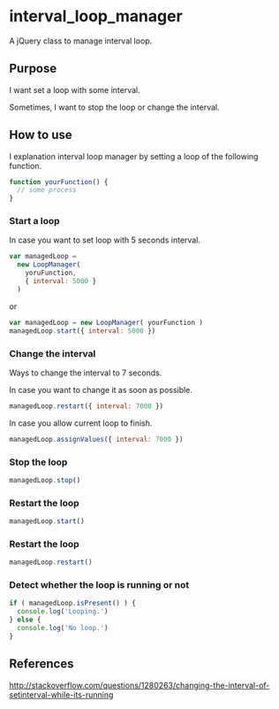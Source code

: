 # interval_loop_manager
A jQuery class to manage interval loop.

## Purpose
I want set a loop with some interval.

Sometimes, I want to stop the loop or change the interval.

## How to use

I explanation interval loop manager by setting a loop of the following function.

```js
function yourFunction() {
  // some process
}
```

### Start a loop

In case you want to set loop with 5 seconds interval.

```js
var managedLoop =
  new LoopManager(
    yoruFunction,
    { interval: 5000 }
  )
```

or

```js
var managedLoop = new LoopManager( yourFunction )
managedLoop.start({ interval: 5000 })
```

### Change the interval

Ways to change the interval to 7 seconds.

In case you want to change it as soon as possible.

```js
managedLoop.restart({ interval: 7000 })
```

In case you allow current loop to finish.

```js
managedLoop.assignValues({ interval: 7000 })
```

### Stop the loop

```js
managedLoop.stop()
```

### Restart the loop

```js
managedLoop.start()
```

### Restart the loop

```js
managedLoop.restart()
```

### Detect whether the loop is running or not

```js
if ( managedLoop.isPresent() ) {
  console.log('Looping.')
} else {
  console.log('No loop.')
}
```

## References
http://stackoverflow.com/questions/1280263/changing-the-interval-of-setinterval-while-its-running
